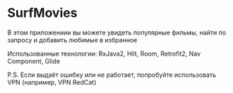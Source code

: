 # SurfMovies
<p>В этом приложениии вы можете увидеть популярные фильмы, найти по запросу и добавить любимые в избранное<p/>
<p>Использованные технологии: RxJava2, Hilt, Room, Retrofit2, Nav Component, Glide<p/>
<p>P.S. Если выдаёт ошибку или не работает, попробуйте использовать VPN (например, VPN RedCat)<p/>
